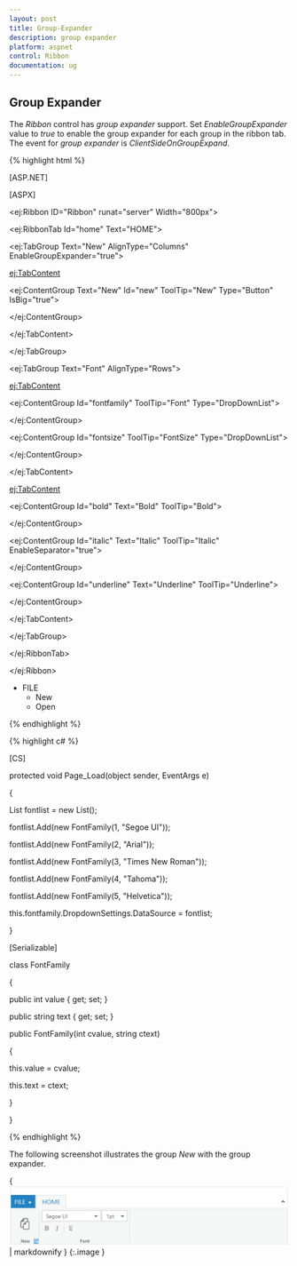 ```yaml
---
layout: post
title: Group-Expander
description: group expander
platform: aspnet
control: Ribbon
documentation: ug
---
```


## Group Expander

The _Ribbon_ control has _group expander_ support. Set _EnableGroupExpander_ value to _true_ to enable the group expander for each group in the ribbon tab. The event for _group expander_ is _ClientSideOnGroupExpand_.



{% highlight html %}

[ASP.NET]

[ASPX]



<ej:Ribbon ID="Ribbon" runat="server" Width="800px">

<ApplicationTab ItemID="menu" Type="ApplicationMenu">

<MenuSettings OpenOnClick="false"></MenuSettings>

</ApplicationTab>

<RibbonTabs>

<ej:RibbonTab Id="home" Text="HOME">

<TabGroupCollection>

<ej:TabGroup Text="New" AlignType="Columns" EnableGroupExpander="true">

<ContentCollection>

<ej:TabContent>

<ContentDefaults Width="100" />

<ContentGroupCollection>

<ej:ContentGroup Text="New" Id="new" ToolTip="New" Type="Button" IsBig="true">

<ButtonSettings ContentType="ImageOnly" PrefixIcon="e-ribbon e-new" />

</ej:ContentGroup>

</ContentGroupCollection>

</ej:TabContent>

</ContentCollection>

</ej:TabGroup>

<ej:TabGroup Text="Font" AlignType="Rows">

<ContentCollection>

<ej:TabContent>

<ContentGroupCollection>

<ej:ContentGroup Id="fontfamily" ToolTip="Font" Type="DropDownList">

<DropdownSettings Value="Segoe UI" Text="Fonts" Width="150"></DropdownSettings>

</ej:ContentGroup>

<ej:ContentGroup Id="fontsize" ToolTip="FontSize" Type="DropDownList">

<DropdownSettings Value="1pt" Width="65"></DropdownSettings>

</ej:ContentGroup>

</ContentGroupCollection>

</ej:TabContent>

<ej:TabContent>

<ContentGroupCollection>

<ej:ContentGroup Id="bold" Text="Bold" ToolTip="Bold">

<ButtonSettings ContentType="ImageOnly" Type="Reset" PrefixIcon="e-ribbon bold" Click="executeAction" />

</ej:ContentGroup>

<ej:ContentGroup Id="italic" Text="Italic" ToolTip="Italic" EnableSeparator="true">

<ButtonSettings ContentType="ImageOnly" Type="Reset" PrefixIcon="e-ribbon e-ribbonitalic" />

</ej:ContentGroup>

<ej:ContentGroup Id="underline" Text="Underline" ToolTip="Underline">

<ButtonSettings ContentType="ImageOnly" Type="Reset" PrefixIcon="e-ribbon e-ribbonunderline" />

</ej:ContentGroup>

</ContentGroupCollection>

<ContentDefaults Type="Button" IsBig="false" />

</ej:TabContent>

</ContentCollection>

</ej:TabGroup>

</TabGroupCollection>

</ej:RibbonTab>

</RibbonTabs>



</ej:Ribbon>

<ul id="menu">

<li><a>FILE</a>

<ul>

<li><a>New</a></li>

<li><a>Open</a></li>

</ul>

</li>

</ul>



<style type="text/css">

.e-ribbon .e-new:before {

content: "\e646";

font-size: 36px;

position: relative;

left: -12px;

top: -4px;

}

.e-ribbon .e-ribbonitalic:before {

content: "\e635";

}



.e-ribbon .bold:before {

content: "\e636";

}

.e-ribbon .e-ribbonunderline:before {

content: "\e634";

}

</style>



{% endhighlight %}



{% highlight c# %}

[CS]



protected void Page_Load(object sender, EventArgs e)

{

List<FontFamily> fontlist = new List<FontFamily>();

fontlist.Add(new FontFamily(1, "Segoe UI"));

fontlist.Add(new FontFamily(2, "Arial"));

fontlist.Add(new FontFamily(3, "Times New Roman"));

fontlist.Add(new FontFamily(4, "Tahoma"));

fontlist.Add(new FontFamily(5, "Helvetica"));

this.fontfamily.DropdownSettings.DataSource = fontlist;

}

[Serializable]

class FontFamily

{

public int value { get; set; }

public string text { get; set; }

public FontFamily(int cvalue, string ctext)

{

this.value = cvalue;

this.text = ctext;

}

}



{% endhighlight %}





The following screenshot illustrates the group _New_ with the group expander.

{ ![](Group-Expander_images/Group-Expander_img1.png) | markdownify }
{:.image }


